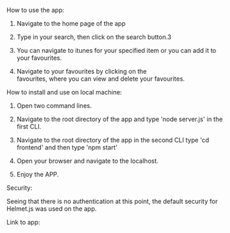 How to use the app:

1. Navigate to the home page of the app

2. Type in your search, then click on the search
   button.3

3. You can navigate to itunes for your specified item
   or you can add it to your favourites.

4. Navigate to your favourites by clicking on the     
   favourites, where you can view and delete your favourites.

How to install and use on local machine:

1. Open two command lines. 

2. Navigate to the root directory of the app and type 
   'node server.js' in the first CLI.

3. Navigate to the root directory of the app in the second CLI
   type 'cd frontend' and then type 'npm start'

4. Open your browser and navigate to the localhost.

5. Enjoy the APP.

Security:

Seeing that there is no authentication at this point, the default security 
for Helmet.js was used on the app.

Link to app:



